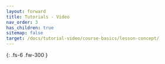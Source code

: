 ```yaml
---
layout: forward
title: Tutorials - Video
nav_order: 3
has_children: true
sitemap: false
target: /docs/tutorial-video/course-basics/lesson-concept/
---
```


{: .fs-6 .fw-300 }

